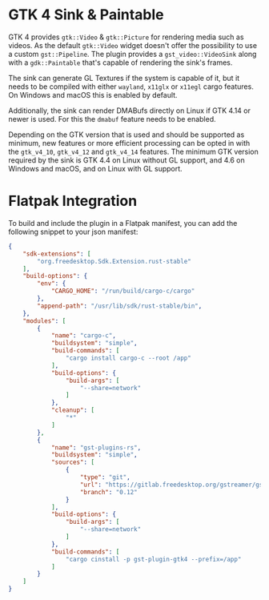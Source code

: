 # GTK 4 Sink & Paintable

GTK 4 provides `gtk::Video` & `gtk::Picture` for rendering media such as videos. As the default `gtk::Video` widget doesn't
offer the possibility to use a custom `gst::Pipeline`. The plugin provides a `gst_video::VideoSink` along with a `gdk::Paintable` that's capable of rendering the sink's frames.

The sink can generate GL Textures if the system is capable of it, but it needs
to be compiled with either `wayland`, `x11glx` or `x11egl` cargo features. On
Windows and macOS this is enabled by default.

Additionally, the sink can render DMABufs directly on Linux if GTK 4.14 or
newer is used. For this the `dmabuf` feature needs to be enabled.

Depending on the GTK version that is used and should be supported as minimum,
new features or more efficient processing can be opted in with the `gtk_v4_10`,
`gtk_v4_12` and `gtk_v4_14` features. The minimum GTK version required by the
sink is GTK 4.4 on Linux without GL support, and 4.6 on Windows and macOS, and
on Linux with GL support.

# Flatpak Integration

To build and include the plugin in a Flatpak manifest, you can add the following snippet to your json manifest:

```json
{
    "sdk-extensions": [
        "org.freedesktop.Sdk.Extension.rust-stable"
    ],
    "build-options": {
        "env": {
            "CARGO_HOME": "/run/build/cargo-c/cargo"
        },
        "append-path": "/usr/lib/sdk/rust-stable/bin",
    },
    "modules": [
        {
            "name": "cargo-c",
            "buildsystem": "simple",
            "build-commands": [
                "cargo install cargo-c --root /app"
            ],
            "build-options": {
                "build-args": [
                    "--share=network"
                ]
            },
            "cleanup": [
                "*"
            ]
        },
        {
            "name": "gst-plugins-rs",
            "buildsystem": "simple",
            "sources": [
                {
                    "type": "git",
                    "url": "https://gitlab.freedesktop.org/gstreamer/gst-plugins-rs",
                    "branch": "0.12"
                }
            ],
            "build-options": {
                "build-args": [
                    "--share=network"
                ]
            },
            "build-commands": [
                "cargo cinstall -p gst-plugin-gtk4 --prefix=/app"
            ]
        }
    ]
}
```
